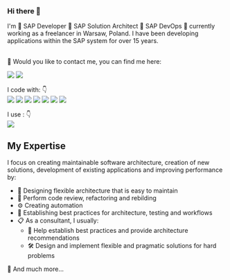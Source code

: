 ### Hi there 👋


I'm 🔹 SAP Developer 🔹 SAP Solution Architect 🔹 SAP DevOps 🔹 currently working as a freelancer in Warsaw, Poland.
I have been developing applications within the SAP system for over 15 years. 

<br>📣 Would you like to contact me, you can find me here:<br/>
<p>
  <a href="mailto:dygas.tomasz@gmail.com?subject=[GitHub]%20🔥%20Contact%20request&body=Hi%20Thomas"><img src="https://img.shields.io/badge/e‑mail-D14836.svg?style=for-the-badge&logo=GMail&logoColor=white"/></a>
  <a href="https://www.linkedin.com/in/tdygas"><img src="https://img.shields.io/badge/linkedin-0077B5.svg?style=for-the-badge&logo=linkedin&logoColor=white"/></a>
</p>

<p align="left">
I code with:  👇
<br><a><img src="https://img.shields.io/badge/ABAP-0FAAFF?style=for-the-badge&logo=sap&logoColor=white"/></a>
<img src="https://img.shields.io/badge/JavaScript-F7DF1E?style=for-the-badge&logo=javascript&logoColor=white"/>
<img src="https://img.shields.io/badge/Python-3776AB?style=for-the-badge&logo=python&logoColor=white"/>  
<img src="https://img.shields.io/badge/HTML-239120?style=for-the-badge&logo=html5&logoColor=white"/>  <img src="https://img.shields.io/badge/CSS-239120?&style=for-the-badge&logo=css3&logoColor=white"/>
  <img src="https://img.shields.io/badge/R-lightgrey?labelColor=lightgrey&logo=R&style=for-the-badge&logoColor=white"/>
  <img src="https://img.shields.io/badge/SQL-lightgrey?labelColor=lightgrey&logo=SQL&style=for-the-badge&logoColor=white"/>
</p>
<p align="left">
I use :  👇
<br><a><img src="https://img.shields.io/badge/SAP-0FAAFF?style=for-the-badge&logo=sap&logoColor=white"/></a>
</p>

## My Expertise
I focus on creating maintainable software architecture, creation of new solutions, development of existing applications and improving performance by:
- 🤔  Designing flexible architecture that is easy to maintain
- 🤔  Perform code review, refactoring and rebilding
- ⚙️  Creating automation
- 👥  Establishing best practices for architecture, testing and workflows
- 📋  As a consultant, I usually:
  - 👥  Help establish best practices and provide architecture recommendations
  - 🛠️  Design and implement flexible and pragmatic solutions for hard problems
  
🧙  And much more...

<!--
**lolek24/lolek24** is a ✨ _special_ ✨ repository because its `README.md` (this file) appears on your GitHub profile.

Here are some ideas to get you started:

- 🔭 I’m currently working on ...
- 🌱 I’m currently learning ...
- 👯 I’m looking to collaborate on ...
- 🤔 I’m looking for help with ...
- 💬 Ask me about ...
- 📫 How to reach me: ...
- 😄 Pronouns: ...
- ⚡ Fun fact: ...
-->
